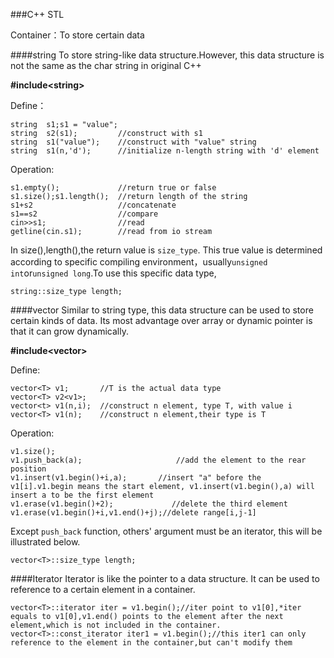 ###C++ STL

Container：To store certain data

####string
To store string-like data structure.However, this data structure is not the same as the char string in original C++

**\#include\<string>**


Define：
 
	string 	s1;s1 = "value";
	string  s2(s1);			//construct with s1
	string 	s1("value");	//construct with "value" string
	string	s1(n,'d');		//initialize n-length string with 'd' element
Operation:

	s1.empty();				//return true or false
	s1.size();s1.length();	//return length of the string
	s1+s2					//concatenate
	s1==s2					//compare
	cin>>s1;				//read
	getline(cin.s1);		//read from io stream
In size(),length(),the return value is `size_type`. This true value is determined according to specific compiling environment，usually`unsigned int`or`unsigned long`.To use this specific data type,

	string::size_type length;
	
####vector
Similar to string type, this data structure can be used to store certain kinds of data. Its most advantage over array or dynamic pointer is that it can grow dynamically.

**\#include\<vector>**

Define:

	vector<T> v1;		//T is the actual data type
	vector<T> v2<v1>;
	vector<t> v1(n,i);	//construct n element, type T, with value i
	vector<T> v1(n);	//construct n element,their type is T

Operation:

	v1.size();
	v1.push_back(a);					 //add the element to the rear position
	v1.insert(v1.begin()+i,a);	     //insert "a" before the v1[i].v1.begin means the start element, v1.insert(v1.begin(),a) will insert a to be the first element				
	v1.erase(v1.begin()+2);				//delete the third element 
	v1.erase(v1.begin()+i,v1.end()+j);//delete range[i,j-1]
Except `push_back` function, others' argument must be an iterator, this will be illustrated below.
	
	vector<T>::size_type length;
	
####Iterator
Iterator is like the pointer to a data structure. It can be used to reference to a certain element in a container.
	
	vector<T>::iterator iter = v1.begin();//iter point to v1[0],*iter equals to v1[0],v1.end() points to the element after the next element,which is not included in the container.
	vector<T>::const_iterator iter1 = v1.begin();//this iter1 can only reference to the element in the container,but can't modify them  
	


 
	
